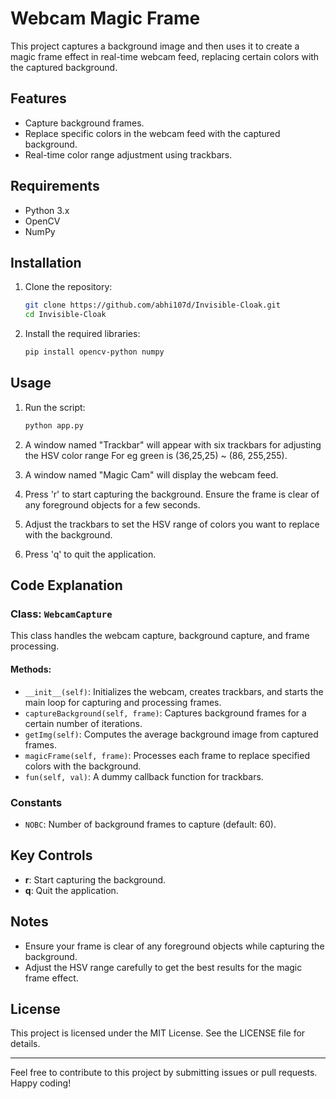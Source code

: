 # Webcam Magic Frame

This project captures a background image and then uses it to create a magic frame effect in real-time webcam feed, replacing certain colors with the captured background.

## Features

- Capture background frames.
- Replace specific colors in the webcam feed with the captured background.
- Real-time color range adjustment using trackbars.

## Requirements

- Python 3.x
- OpenCV
- NumPy

## Installation

1. Clone the repository:
    ```sh
    git clone https://github.com/abhi107d/Invisible-Cloak.git
    cd Invisible-Cloak
    ```

2. Install the required libraries:
    ```sh
    pip install opencv-python numpy
    ```

## Usage

1. Run the script:
    ```sh
    python app.py
    ```

2. A window named "Trackbar" will appear with six trackbars for adjusting the HSV color range For eg green is (36,25,25) ~ (86, 255,255).

3. A window named "Magic Cam" will display the webcam feed.

4. Press 'r' to start capturing the background. Ensure the frame is clear of any foreground objects for a few seconds.

5. Adjust the trackbars to set the HSV range of colors you want to replace with the background.

6. Press 'q' to quit the application.

## Code Explanation

### Class: `WebcamCapture`

This class handles the webcam capture, background capture, and frame processing.

#### Methods:

- `__init__(self)`: Initializes the webcam, creates trackbars, and starts the main loop for capturing and processing frames.
- `captureBackground(self, frame)`: Captures background frames for a certain number of iterations.
- `getImg(self)`: Computes the average background image from captured frames.
- `magicFrame(self, frame)`: Processes each frame to replace specified colors with the background.
- `fun(self, val)`: A dummy callback function for trackbars.

### Constants

- `NOBC`: Number of background frames to capture (default: 60).

## Key Controls

- **r**: Start capturing the background.
- **q**: Quit the application.

## Notes

- Ensure your frame is clear of any foreground objects while capturing the background.
- Adjust the HSV range carefully to get the best results for the magic frame effect.

## License

This project is licensed under the MIT License. See the LICENSE file for details.

---

Feel free to contribute to this project by submitting issues or pull requests. Happy coding!

